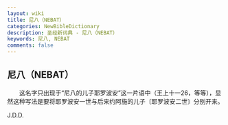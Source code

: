 ```yaml
---
layout: wiki
title: 尼八（NEBAT）
categories: NewBibleDictionary
description: 圣经新词典 - 尼八（NEBAT）
keywords: 尼八, NEBAT
comments: false
---
```


## 尼八（NEBAT）

　　这名字只出现于“尼八的儿子耶罗波安”这一片语中（王上十一26，等等），显然这种写法是要将耶罗波安一世与后来约阿施的儿子〔耶罗波安二世〕分别开来。

J.D.D.








